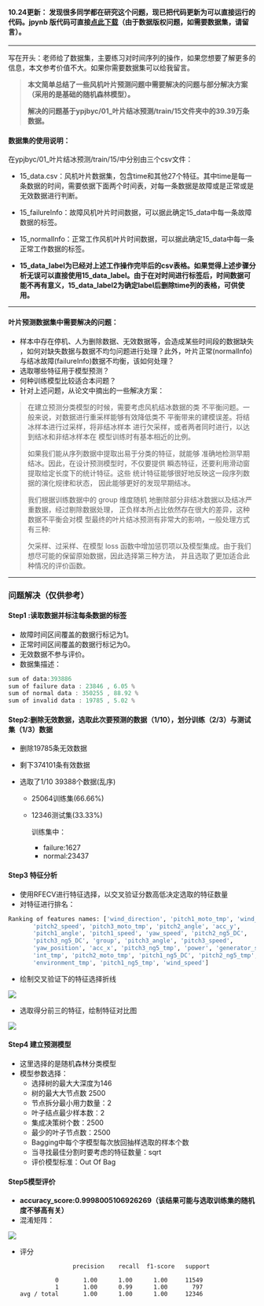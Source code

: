 
#### 10.24更新： 发现很多同学都在研究这个问题，现已把代码更新为可以直接运行的代码。jpynb 版代码可直接[点此下载](http://www.ncstoj.cn/files/%E5%B7%A5%E4%B8%9A%E5%A4%A7%E6%95%B0%E6%8D%AE%E2%80%94%E2%80%94%E9%A3%8E%E6%9C%BA%E5%8F%B6%E7%89%87%E9%A2%84%E6%B5%8B%E7%BB%83%E4%B9%A0.ipynb)（由于数据版权问题，如需要数据集，请留言）。

----


写在开头：老师给了数据集，主要练习对时间序列的操作，如果您想要了解更多的信息，本文参考价值不大。如果你需要数据集可以给我留言。

>  **本文简单总结了一些风机叶片预测问题中需要解决的问题与部分解决方案（采用的是基础的随机森林模型）。**
>
> **解决的问题基于ypjbyc/01_叶片结冰预测/train/15文件夹中的39.39万条数据。**

#### 数据集的使用说明： 

在ypjbyc/01_叶片结冰预测/train/15/中分别由三个csv文件：

- 15_data.csv：风机叶片数据集，包含time和其他27个特征。其中time是每一条数据的时间，需要依据下面两个时间表，对每一条数据是故障或是正常或是无效数据进行判断。

- 15_failureInfo：故障风机叶片时间数据，可以据此确定15_data中每一条故障数据的标签。

- 15_normalInfo：正常工作风机叶片时间数据，可以据此确定15_data中每一条正常工作数据的标签。

- **15_data_label为已经对上述工作操作完毕后的csv表格。如果觉得上述步骤分析无误可以直接使用15_data_label。由于在对时间进行标签后，时间数据可能不再有意义，15_data_label2为确定label后删除time列的表格，可供使用。**

---

#### 叶片预测数据集中需要解决的问题：

- 样本中存在停机、人为删除数据、无效数据等，会造成某些时间段的数据缺失 ，如何对缺失数据与数据不均匀问题进行处理？此外，叶片正常(normalInfo)与结冰故障(failureInfo)数据不均衡，该如何处理？
- 选取哪些特征用于模型预测？
- 何种训练模型比较适合本问题？
- 针对上述问题，从论文中摘出的一些解决方案：

> 在建立预测分类模型的时候，需要考虑风机结冰数据的类 不平衡问题。一般来说，对数据进行重采样能够有效降低类不 平衡带来的建模误差。将结冰样本进行过采样，将非结冰样本 进行欠采样，或者两者同时进行，以达到结冰和非结冰样本在 模型训练时有基本相近的比例。 
>
> 如果我们能从序列数据中提取出易于分类的特征，就能够 准确地检测早期结冰。因此，在设计预测模型时，不仅要提供 瞬态特征，还要利用滑动窗提取给定长度下的统计特征。这些 统计特征能够很好地反映这一段序列数据的演化规律和状态， 因此能够更好的发现早期结冰。 
>
> 我们根据训练数据中的 group 维度随机 地删除部分非结冰数据以及结冰严重数据，经过剔除数据处理， 正负样本所占比依然存在很大的差异，这种数据不平衡会对模 型最终的叶片结冰预测有非常大的影响，一般处理方式有三种: 
>
> 欠采样、过采样、在模型 loss 函数中增加惩罚项以及模型集成。由于我们想尽可能的保留原始数据，因此选择第三种方法， 并且选取了更加适合此种情况的评价函数。 

---

### 问题解决（仅供参考）

#### Step1 :读取数据并标注每条数据的标签

- 故障时间区间覆盖的数据行标记为1。
- 正常时间区间覆盖的数据行标记为0。
- 无效数据不参与评价。
- 数据集描述：

```c
sum of data:393886
sum of failure data : 23846 , 6.05 % 
sum of normal data : 350255 , 88.92 % 
sum of invalid data : 19785 , 5.02 %
```

#### Step2:删除无效数据，选取此次要预测的数据（1/10），划分训练（2/3）与测试集（1/3）数据

- 删除19785条无效数据

- 剩下374101条有效数据

- 选取了1/10 39388个数据(乱序)

  - 25064训练集(66.66%)

  - 12346测试集(33.33%)

    训练集中：

    - failure:1627
    - normal:23437

#### Step3 特征分析

- 使用RFECV进行特征选择，以交叉验证分数高低决定选取的特征数量
- 对特征进行排名：

```python
Ranking of features names: ['wind_direction', 'pitch1_moto_tmp', 'wind_direction_mean',
       'pitch2_speed', 'pitch3_moto_tmp', 'pitch2_angle', 'acc_y',
       'pitch1_angle', 'pitch1_speed', 'yaw_speed', 'pitch2_ng5_DC',
       'pitch3_ng5_DC', 'group', 'pitch3_angle', 'pitch3_speed',
       'yaw_position', 'acc_x', 'pitch3_ng5_tmp', 'power', 'generator_speed',
       'int_tmp', 'pitch2_moto_tmp', 'pitch1_ng5_DC', 'pitch2_ng5_tmp',
       'environment_tmp', 'pitch1_ng5_tmp', 'wind_speed']
```

- 绘制交叉验证下的特征选择折线

![](https://ws3.sinaimg.cn/large/006tNbRwly1fufag35d6qj30c008074l.jpg)

- 选取得分前三的特征，绘制特征对比图

![](https://ws3.sinaimg.cn/large/006tNbRwly1fufajmikijj30f00f0wfy.jpg)

#### Step4 建立预测模型

- 这里选择的是随机森林分类模型
- 模型参数选择：
  - 选择树的最⼤大深度为146
  - 树的最⼤大节点数 2500
  - 节点拆分最小用力数量：2
  - 叶子结点最少样本数：2
  - 集成决策树个数：2500
  - 最少的叶子节点数：2500
  - Bagging中每个字模型每次放回抽样选取的样本个数
  - 当寻找最佳分割时要考虑的特征数量：sqrt
  -  评价模型标准：Out Of Bag

#### Step5模型评价

- **accuracy_score:0.9998005106926269（该结果可能与选取训练集的随机度不够高有关）**
- 混淆矩阵：

![](https://ws2.sinaimg.cn/large/006tNbRwly1fufaqc58i3j30c0080gls.jpg)

- 评分

                     precision    recall  f1-score   support
    
                0       1.00      1.00      1.00     11549
                1       1.00      0.99      1.00       797
      avg / total       1.00      1.00      1.00     12346
